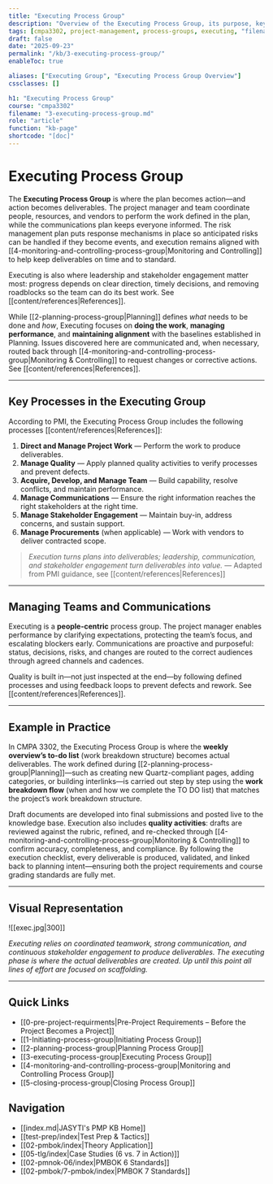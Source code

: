 ```yaml
---
title: "Executing Process Group"
description: "Overview of the Executing Process Group, its purpose, key processes, and role in turning plans into deliverables."
tags: [cmpa3302, project-management, process-groups, executing, "filename:3-executing-process-group.md"]
draft: false
date: "2025-09-23"
permalink: "/kb/3-executing-process-group/"
enableToc: true

aliases: ["Executing Group", "Executing Process Group Overview"]
cssclasses: []

h1: "Executing Process Group"
course: "cmpa3302"
filename: "3-executing-process-group.md"
role: "article"
function: "kb-page"
shortcode: "[doc]"
---
```


# Executing Process Group

The **Executing Process Group** is where the plan becomes action—and action becomes deliverables. The project manager and team coordinate people, resources, and vendors to perform the work defined in the plan, while the communications plan keeps everyone informed. The risk management plan puts response mechanisms in place so anticipated risks can be handled if they become events, and execution remains aligned with [[4-monitoring-and-controlling-process-group|Monitoring and Controlling]] to help keep deliverables on time and to standard.  

Executing is also where leadership and stakeholder engagement matter most: progress depends on clear direction, timely decisions, and removing roadblocks so the team can do its best work. See [[content/references|References]].

While [[2-planning-process-group|Planning]] defines *what* needs to be done and *how*, Executing focuses on **doing the work**, **managing performance**, and **maintaining alignment** with the baselines established in Planning. Issues discovered here are communicated and, when necessary, routed back through [[4-monitoring-and-controlling-process-group|Monitoring & Controlling]] to request changes or corrective actions. See [[content/references|References]].

---

## Key Processes in the Executing Group

According to PMI, the Executing Process Group includes the following processes [[content/references|References]]:

1. **Direct and Manage Project Work** — Perform the work to produce deliverables.  
2. **Manage Quality** — Apply planned quality activities to verify processes and prevent defects.  
3. **Acquire, Develop, and Manage Team** — Build capability, resolve conflicts, and maintain performance.  
4. **Manage Communications** — Ensure the right information reaches the right stakeholders at the right time.  
5. **Manage Stakeholder Engagement** — Maintain buy-in, address concerns, and sustain support.  
6. **Manage Procurements** (when applicable) — Work with vendors to deliver contracted scope.  

> *Execution turns plans into deliverables; leadership, communication, and stakeholder engagement turn deliverables into value.* — Adapted from PMI guidance, see [[content/references|References]]

---

## Managing Teams and Communications

Executing is a **people-centric** process group. The project manager enables performance by clarifying expectations, protecting the team’s focus, and escalating blockers early. Communications are proactive and purposeful: status, decisions, risks, and changes are routed to the correct audiences through agreed channels and cadences.  

Quality is built in—not just inspected at the end—by following defined processes and using feedback loops to prevent defects and rework. See [[content/references|References]].

---

## Example in Practice

In CMPA 3302, the Executing Process Group is where the **weekly overview’s to-do list** (work breakdown structure) becomes actual deliverables. The work defined during [[2-planning-process-group|Planning]]—such as creating new Quartz-compliant pages, adding categories, or building interlinks—is carried out step by step using the **work breakdown flow** (when and how we complete the TO DO list) that matches the project’s work breakdown structure.  

Draft documents are developed into final submissions and posted live to the knowledge base. Execution also includes **quality activities**: drafts are reviewed against the rubric, refined, and re-checked through [[4-monitoring-and-controlling-process-group|Monitoring & Controlling]] to confirm accuracy, completeness, and compliance. By following the execution checklist, every deliverable is produced, validated, and linked back to planning intent—ensuring both the project requirements and course grading standards are fully met.

---

## Visual Representation

![[exec.jpg|300]]

*Executing relies on coordinated teamwork, strong communication, and continuous stakeholder engagement to produce deliverables. The executing phase is where the actual deliverables are created. Up until this point all lines of effort are focused on scaffolding.*  

---

## Quick Links
- [[0-pre-project-requirments|Pre-Project Requirements – Before the Project Becomes a Project]]
- [[1-Initiating-process-group|Initiating Process Group]]
- [[2-planning-process-group|Planning Process Group]]
- [[3-executing-process-group|Executing Process Group]]
- [[4-monitoring-and-controlling-process-group|Monitoring and Controlling Process Group]]
- [[5-closing-process-group|Closing Process Group]]

## Navigation
- [[index.md|JASYTI's PMP KB Home]]
- [[test-prep/index|Test Prep & Tactics]]
- [[02-pmbok/index|Theory Application]]
- [[05-tlg/index|Case Studies (6 vs. 7 in Action)]]
- [[02-pmnok-06/index|PMBOK 6 Standards]]
- [[02-pmbok/7-pmbok/index|PMBOK 7 Standards]]
